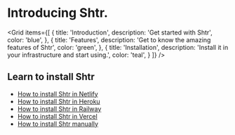 # Introducing Shtr.

<Grid
items={[
{
title: 'Introduction',
description: 'Get started with Shtr',
color: 'blue',
},
{
title: 'Features',
description: 'Get to know the amazing features of Shtr',
color: 'green',
},
{
title: 'Installation',
description: 'Install it in your infrastructure and start using.',
color: 'teal',
}
]}
/>

## Learn to install Shtr

- [How to install Shtr in Netlify](https://hyperdocs.netlify.app/shtr/docs/installations/guide-to-install-shtr-in-netlify)
- [How to install Shtr in Heroku](https://hyperdocs.netlify.app/shtr/docs/heroku-installation)
- [How to install Shtr in Railway](https://hyperdocs.netlify.app/shtr/docs/railway-installation)
- [How to install Shtr in Vercel](https://hyperdocs.netlify.app/shtr/docs/vercel-installation)
- [How to install Shtr manually](https://hyperdocs.netlify.app/shtr/docs/manual-installation)
